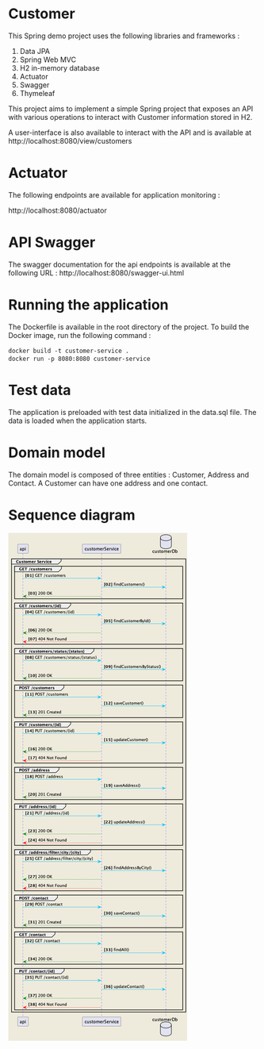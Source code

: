# Customer
This Spring demo project uses the following libraries and frameworks :
1. Data JPA
2. Spring Web MVC
3. H2 in-memory database
4. Actuator
5. Swagger
6. Thymeleaf

This project aims to implement a simple Spring project that exposes an API with various operations to interact with Customer information stored in H2.

A user-interface is also available to interact with the API and is available at http://localhost:8080/view/customers

# Actuator 
The following endpoints are available for application monitoring :

http://localhost:8080/actuator

# API Swagger 

The swagger documentation for the api endpoints is available at the following URL : http://localhost:8080/swagger-ui.html

# Running the application
The Dockerfile is available in the root directory of the project. To build the Docker image, run the following command :

```shell
docker build -t customer-service .
docker run -p 8080:8080 customer-service

```

# Test data

The application is preloaded with test data initialized in the data.sql file. The data is loaded when the application starts.

# Domain model

The domain model is composed of three entities : Customer, Address and Contact. A Customer can have one address and one contact.

# Sequence diagram

![customer.png](docs/customer.png)


